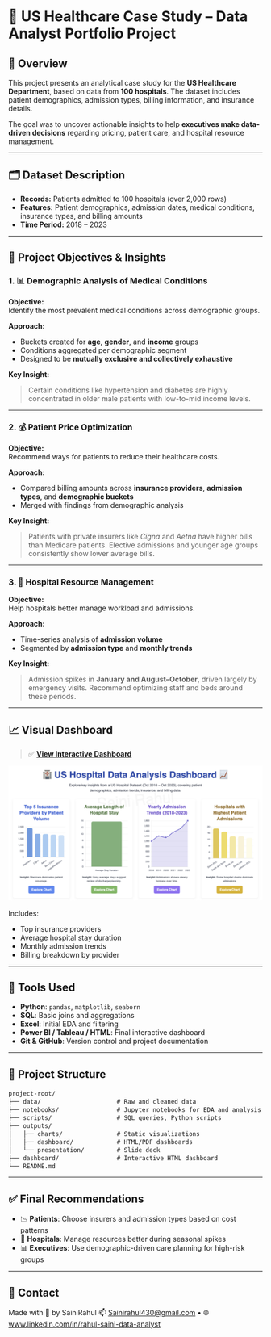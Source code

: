 ﻿
# 🏥 US Healthcare Case Study – Data Analyst Portfolio Project

## 📌 Overview

This project presents an analytical case study for the **US Healthcare Department**, based on data from **100 hospitals**. The dataset includes patient demographics, admission types, billing information, and insurance details.

The goal was to uncover actionable insights to help **executives make data-driven decisions** regarding pricing, patient care, and hospital resource management.

---

## 🗂️ Dataset Description

- **Records:** Patients admitted to 100 hospitals (over 2,000 rows)
- **Features:** Patient demographics, admission dates, medical conditions, insurance types, and billing amounts
- **Time Period:** 2018 – 2023

---

## 🎯 Project Objectives & Insights

### 1. 📊 **Demographic Analysis of Medical Conditions**

**Objective:**  
Identify the most prevalent medical conditions across demographic groups.

**Approach:**  
- Buckets created for **age**, **gender**, and **income** groups  
- Conditions aggregated per demographic segment  
- Designed to be **mutually exclusive and collectively exhaustive**

**Key Insight:**  
> Certain conditions like hypertension and diabetes are highly concentrated in older male patients with low-to-mid income levels.

---

### 2. 💰 **Patient Price Optimization**

**Objective:**  
Recommend ways for patients to reduce their healthcare costs.

**Approach:**  
- Compared billing amounts across **insurance providers**, **admission types**, and **demographic buckets**
- Merged with findings from demographic analysis

**Key Insight:**  
> Patients with private insurers like *Cigna* and *Aetna* have higher bills than Medicare patients. Elective admissions and younger age groups consistently show lower average bills.

---

### 3. 🏥 **Hospital Resource Management**

**Objective:**  
Help hospitals better manage workload and admissions.

**Approach:**  
- Time-series analysis of **admission volume**
- Segmented by **admission type** and **monthly trends**

**Key Insight:**  
> Admission spikes in **January and August–October**, driven largely by emergency visits. Recommend optimizing staff and beds around these periods.

---

## 📈 Visual Dashboard

> ✅ [**View Interactive Dashboard**](https://your-link-here.com)

![Dashboard Screenshot](dashboard/Screenshot.png)

Includes:
- Top insurance providers
- Average hospital stay duration
- Monthly admission trends
- Billing breakdown by provider

---

## 🧪 Tools Used

- **Python**: `pandas`, `matplotlib`, `seaborn`
- **SQL**: Basic joins and aggregations
- **Excel**: Initial EDA and filtering
- **Power BI / Tableau / HTML**: Final interactive dashboard
- **Git & GitHub**: Version control and project documentation

---

## 📁 Project Structure

```
project-root/
├── data/                     # Raw and cleaned data
├── notebooks/                # Jupyter notebooks for EDA and analysis
├── scripts/                  # SQL queries, Python scripts
├── outputs/
│   ├── charts/               # Static visualizations
│   ├── dashboard/            # HTML/PDF dashboards
│   └── presentation/         # Slide deck
├── dashboard/                # Interactive HTML dashboard
└── README.md
```

---

## ✅ Final Recommendations

- 📉 **Patients**: Choose insurers and admission types based on cost patterns
- 🏥 **Hospitals**: Manage resources better during seasonal spikes
- 📊 **Executives**: Use demographic-driven care planning for high-risk groups

---

## 🔗 Contact

Made with 💙 by SainiRahul
📫 Sainirahul430@gmail.com • 🌐 www.linkedin.com/in/rahul-saini-data-analyst
